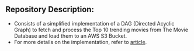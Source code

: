 ## Repository Description:

- Consists of a simplified implementation of a DAG (Directed Acyclic Graph) to fetch and process the Top 10 trending movies from The Movie Database and load them to an AWS S3 Bucket.
- For more details on the implementation, refer to [article](https://medium.com/p/fc7cc4152753).
